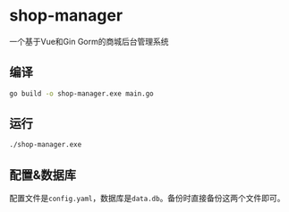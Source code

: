 # shop-manager

一个基于Vue和Gin Gorm的商城后台管理系统

## 编译

```bash
go build -o shop-manager.exe main.go
```

## 运行

```bash
./shop-manager.exe
```

## 配置&数据库

配置文件是`config.yaml`，数据库是`data.db`。备份时直接备份这两个文件即可。
